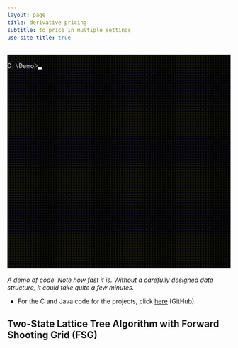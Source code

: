 ```yaml
---
layout: page
title: derivative pricing
subtitle: to price in multiple settings
use-site-title: true
---
```


![demo](demo.gif)

*A demo of code. Note how fast it is. Without a carefully designed data structure, it could take quite a few minutes.*

- For the C and Java code for the projects, click [here](https://github.com/imfl/derivative-pricing) (GitHub).

## Two-State Lattice Tree Algorithm with Forward Shooting Grid (FSG)
